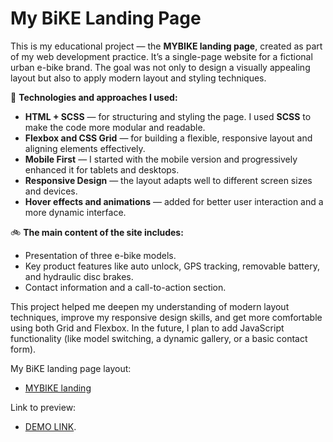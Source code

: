 # My BiKE Landing Page

This is my educational project — the **MYBIKE landing page**, created as part of my web development practice. It’s a single-page website for a fictional urban e-bike brand. The goal was not only to design a visually appealing layout but also to apply modern layout and styling techniques.

🔧 **Technologies and approaches I used:**

- **HTML + SCSS** — for structuring and styling the page. I used **SCSS** to make the code more modular and readable.
- **Flexbox and CSS Grid** — for building a flexible, responsive layout and aligning elements effectively.
- **Mobile First** — I started with the mobile version and progressively enhanced it for tablets and desktops.
- **Responsive Design** — the layout adapts well to different screen sizes and devices.
- **Hover effects and animations** — added for better user interaction and a more dynamic interface.

🚲 **The main content of the site includes:**

- Presentation of three e-bike models.
- Key product features like auto unlock, GPS tracking, removable battery, and hydraulic disc brakes.
- Contact information and a call-to-action section.

This project helped me deepen my understanding of modern layout techniques, improve my responsive design skills, and get more comfortable using both Grid and Flexbox. In the future, I plan to add JavaScript functionality (like model switching, a dynamic gallery, or a basic contact form).

My BiKE landing page layout:

- [MYBIKE landing](https://www.figma.com/file/NZQAIydtHo5QkINyGLHNcq/BIKE-New-Version?node-id=0%3A1)

Link to preview:

- [DEMO LINK](https://andslash.github.io/mybike_landing-page/).
